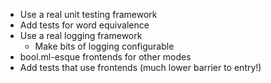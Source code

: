 - Use a real unit testing framework
- Add tests for word equivalence
- Use a real logging framework
  + Make bits of logging configurable
- bool.ml-esque frontends for other modes
- Add tests that use frontends (much lower barrier to entry!)
